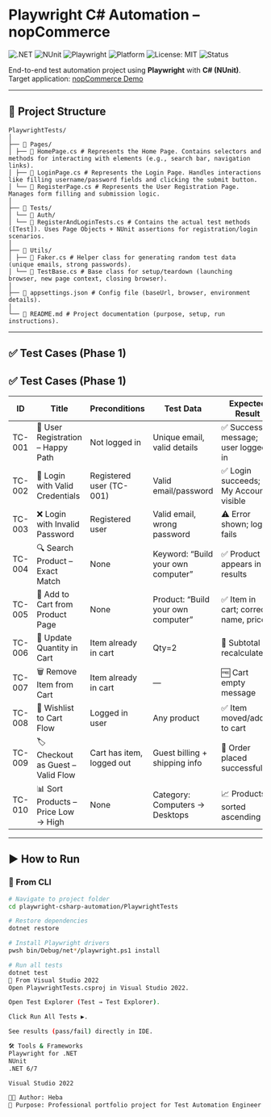 ﻿# Playwright C# Automation – nopCommerce

![.NET](https://img.shields.io/badge/.NET-6.0%2B-blueviolet)
![NUnit](https://img.shields.io/badge/TestFramework-NUnit-green)
![Playwright](https://img.shields.io/badge/Playwright-C%23-2ea44f)
![Platform](https://img.shields.io/badge/Platform-nopCommerce%20Demo-orange)
![License: MIT](https://img.shields.io/badge/License-MIT-yellow.svg)
![Status](https://img.shields.io/badge/Status-In%20Progress-lightgrey)

End-to-end test automation project using **Playwright** with **C# (NUnit)**.  
Target application: [nopCommerce Demo](https://demo.nopcommerce.com)

---


## 📂 Project Structure
```
PlaywrightTests/
│
├── 📁 Pages/
│ ├── 📄 HomePage.cs # Represents the Home Page. Contains selectors and methods for interacting with elements (e.g., search bar, navigation links).
│ ├── 📄 LoginPage.cs # Represents the Login Page. Handles interactions like filling username/password fields and clicking the submit button.
│ └── 📄 RegisterPage.cs # Represents the User Registration Page. Manages form filling and submission logic.
│
├── 📁 Tests/
│ └── 📁 Auth/
│ └── 📄 RegisterAndLoginTests.cs # Contains the actual test methods ([Test]). Uses Page Objects + NUnit assertions for registration/login scenarios.
│
├── 📁 Utils/
│ ├── 📄 Faker.cs # Helper class for generating random test data (unique emails, strong passwords).
│ └── 📄 TestBase.cs # Base class for setup/teardown (launching browser, new page context, closing browser).
│
├── 📄 appsettings.json # Config file (baseUrl, browser, environment details).
│
└── 📄 README.md # Project documentation (purpose, setup, run instructions).
```
---
## ✅ Test Cases (Phase 1)

## ✅ Test Cases (Phase 1)

| **ID**   | **Title** | **Preconditions** | **Test Data** | **Expected Result** | **Priority** | **Type** | **Status** |
|----------|------------|-------------------|----------------|----------------------|--------------|-----------|------------|
| TC-001 | 📝 User Registration – Happy Path | Not logged in | Unique email, valid details | ✅ Success message; user logged in | 🔴 High | 🚀 Smoke / Functional | ⏳ Planned |
| TC-002 | 🔑 Login with Valid Credentials | Registered user (TC-001) | Valid email/password | ✅ Login succeeds; My Account visible | 🔴 High | 🚀 Smoke | ⏳ Planned |
| TC-003 | ❌ Login with Invalid Password | Registered user | Valid email, wrong password | ⚠️ Error shown; login fails | 🔴 High | 🧪 Negative | ⏳ Planned |
| TC-004 | 🔍 Search Product – Exact Match | None | Keyword: “Build your own computer” | ✅ Product appears in results | 🟡 Medium | ⚙️ Functional | ⏳ Planned |
| TC-005 | 🛒 Add to Cart from Product Page | None | Product: “Build your own computer” | ✅ Item in cart; correct name, price | 🔴 High | 🚀 Smoke / Functional | ⏳ Planned |
| TC-006 | 🔄 Update Quantity in Cart | Item already in cart | Qty=2 | 🔢 Subtotal recalculated | 🟡 Medium | ⚙️ Functional | ⏳ Planned |
| TC-007 | 🗑️ Remove Item from Cart | Item already in cart | — | 🆓 Cart empty message | 🟡 Medium | ⚙️ Functional | ⏳ Planned |
| TC-008 | 💖 Wishlist to Cart Flow | Logged in user | Any product | ✅ Item moved/added to cart | 🟢 Low | 🔁 Regression | ⏳ Planned |
| TC-009 | 🏷️ Checkout as Guest – Valid Flow | Cart has item, logged out | Guest billing + shipping info | 🎉 Order placed successfully | 🔴 High | 🔁 Regression / Functional | ⏳ Planned |
| TC-010 | 📊 Sort Products – Price Low → High | None | Category: Computers → Desktops | 📈 Products sorted ascending | 🟡 Medium | 🔁 Regression | ⏳ Planned |

---

## ▶️ How to Run

### 🔹 From CLI
```bash
# Navigate to project folder
cd playwright-csharp-automation/PlaywrightTests

# Restore dependencies
dotnet restore

# Install Playwright drivers
pwsh bin/Debug/net*/playwright.ps1 install

# Run all tests
dotnet test
🔹 From Visual Studio 2022
Open PlaywrightTests.csproj in Visual Studio 2022.

Open Test Explorer (Test → Test Explorer).

Click Run All Tests ▶️.

See results (pass/fail) directly in IDE.

🛠️ Tools & Frameworks
Playwright for .NET
NUnit
.NET 6/7

Visual Studio 2022

👩‍💻 Author: Heba
📌 Purpose: Professional portfolio project for Test Automation Engineer role
